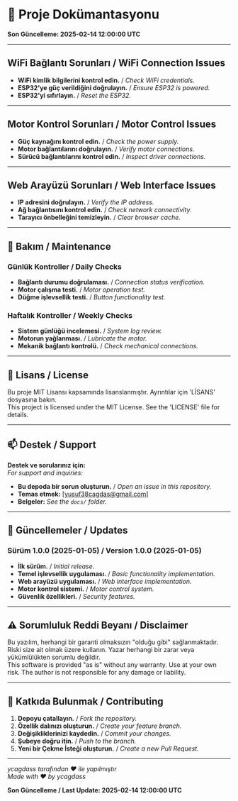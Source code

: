 # 📖 Proje Dokümantasyonu  

**Son Güncelleme: 2025-02-14 12:00:00 UTC**  

---

## **WiFi Bağlantı Sorunları / WiFi Connection Issues**  

- **WiFi kimlik bilgilerini kontrol edin.** / *Check WiFi credentials.*  
- **ESP32'ye güç verildiğini doğrulayın.** / *Ensure ESP32 is powered.*  
- **ESP32'yi sıfırlayın.** / *Reset the ESP32.*  

---

## **Motor Kontrol Sorunları / Motor Control Issues**  

- **Güç kaynağını kontrol edin.** / *Check the power supply.*  
- **Motor bağlantılarını doğrulayın.** / *Verify motor connections.*  
- **Sürücü bağlantılarını kontrol edin.** / *Inspect driver connections.*  

---

## **Web Arayüzü Sorunları / Web Interface Issues**  

- **IP adresini doğrulayın.** / *Verify the IP address.*  
- **Ağ bağlantısını kontrol edin.** / *Check network connectivity.*  
- **Tarayıcı önbelleğini temizleyin.** / *Clear browser cache.*  

---

## **🔄 Bakım / Maintenance**  

### **Günlük Kontroller / Daily Checks**  

- **Bağlantı durumu doğrulaması.** / *Connection status verification.*  
- **Motor çalışma testi.** / *Motor operation test.*  
- **Düğme işlevsellik testi.** / *Button functionality test.*  

### **Haftalık Kontroller / Weekly Checks**  

- **Sistem günlüğü incelemesi.** / *System log review.*  
- **Motorun yağlanması.** / *Lubricate the motor.*  
- **Mekanik bağlantı kontrolü.** / *Check mechanical connections.*  

---

## **📜 Lisans / License**  

Bu proje MIT Lisansı kapsamında lisanslanmıştır. Ayrıntılar için 'LİSANS' dosyasına bakın.  
This project is licensed under the MIT License. See the 'LICENSE' file for details.  

---

## **📫 Destek / Support**  

**Destek ve sorularınız için:**  
*For support and inquiries:*  

- **Bu depoda bir sorun oluşturun.** / *Open an issue in this repository.*  
- **Temas etmek:** [yusuf38cagdas@gmail.com]  
- **Belgeler:** *See the `docs/` folder.*  

---

## **🔄 Güncellemeler / Updates**  

### **Sürüm 1.0.0 (2025-01-05) / Version 1.0.0 (2025-01-05)**  

- **İlk sürüm.** / *Initial release.*  
- **Temel işlevsellik uygulaması.** / *Basic functionality implementation.*  
- **Web arayüzü uygulaması.** / *Web interface implementation.*  
- **Motor kontrol sistemi.** / *Motor control system.*  
- **Güvenlik özellikleri.** / *Security features.*  

---

## **⚠️ Sorumluluk Reddi Beyanı / Disclaimer**  

Bu yazılım, herhangi bir garanti olmaksızın "olduğu gibi" sağlanmaktadır. Riski size ait olmak üzere kullanın. Yazar herhangi bir zarar veya yükümlülükten sorumlu değildir.  
This software is provided "as is" without any warranty. Use at your own risk. The author is not responsible for any damage or liability.  

---

## **🤝 Katkıda Bulunmak / Contributing**  

1. **Depoyu çatallayın.** / *Fork the repository.*  
2. **Özellik dalınızı oluşturun.** / *Create your feature branch.*  
3. **Değişikliklerinizi kaydedin.** / *Commit your changes.*  
4. **Şubeye doğru itin.** / *Push to the branch.*  
5. **Yeni bir Çekme İsteği oluşturun.** / *Create a new Pull Request.*  

---

_ycagdass tarafından ❤️ ile yapılmıştır_  
_Made with ❤️ by ycagdass_  

**Son Güncelleme / Last Update: 2025-02-14 12:00:00 UTC**  
